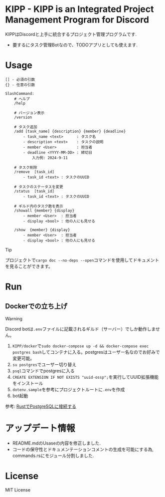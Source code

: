 # KIPP - KIPP is an Integrated Project Management Program for Discord

KIPPはDiscordと上手に統合するプロジェクト管理プログラムです.

- 要するにタスク管理Botなので、TODOアプリとしても使えます.

# Usage
```
[] - 必須の引数
{} - 任意の引数

SlashCommand:
    # ヘルプ
    /help

    # バージョン表示
    /version

    # タスク追加
    /add [task_name] {description} {member} {deadline}
        - task_name <text>      : タスク名
        - description <text>    : タスクの説明
        - member <User>         : 担当者
        - deadline <YYYY-MM-DD> : 締切日
            入力例: 2024-9-11

    # タスク削除
    /remove  [task_id]
        - task_id <text> : タスクのUUID

    # タスクのステータスを変更
    /status  [task_id]
        - task_id <text> : タスクのUUID

    # ギルド内のタスク数を表示
    /showall {member} {display}
        - member <User>  : 担当者
        - display <bool> : 他の人にも見せる

    /show  {member} {display}
        - member <User>  : 担当者
        - display <bool> : 他の人にも見せる

```

> [!TIP]
> プロジェクトで`cargo doc --no-deps --open`コマンドを使用してドキュメントを見ることができます。



# Run
## Dockerでの立ち上げ

> [!WARNING]
> Discord botは`.env`ファイルに記載されるギルド（サーバー）でしか動作しません。

1. `KIPP/docker`で`sudo docker-compose up -d && docker-compose exec postgres bash`してコンテナに入る。postgresはユーザー名なのでお好みで変更可能。
2. `su postgres`でユーザー切り替え
3. `psql`コマンドでpostgresに入る
4. `CREATE EXTENSION IF NOT EXISTS "uuid-ossp";`を実行してUUID拡張機能をインストール
5. `dotenv.sample`を参考にプロジェクトルートに`.env`を作成
6. bot起動


参考: [RustでPostgreSQLに接続する](https://qiita.com/takisawa/items/4327c5cb33a8d28ff5e9)

# アップデート情報

- README.mdのUsaseの内容を修正しました.
- コードの保守性とドキュメンテーションコメントの生成を可能にする為, commands.rsにモジュール分割しました.


# License
MIT License

